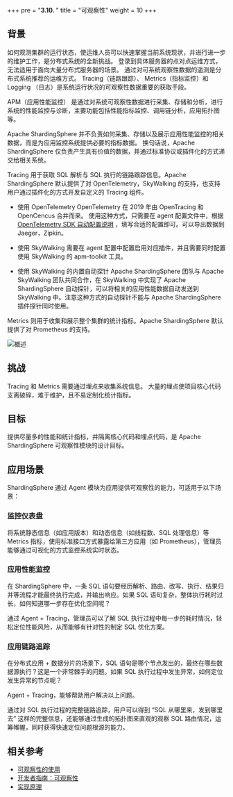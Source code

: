 +++
pre = "<b>3.10. </b>"
title = "可观察性"
weight = 10
+++

## 背景

如何观测集群的运行状态，使运维人员可以快速掌握当前系统现状，并进行进一步的维护工作，是分布式系统的全新挑战。 登录到具体服务器的点对点运维方式，无法适用于面向大量分布式服务器的场景。 通过对可系统观察性数据的遥测是分布式系统推荐的运维方式。 Tracing（链路跟踪）、 Metrics（指标监控）和 Logging （日志）是系统运行状况的可观察性数据重要的获取手段。

APM（应用性能监控） 是通过对系统可观察性数据进行采集、存储和分析，进行系统的性能监控与诊断，主要功能包括性能指标监控、调用链分析，应用拓扑图等。

Apache ShardingSphere 并不负责如何采集、存储以及展示应用性能监控的相关数据，而是为应用监控系统提供必要的指标数据。 换句话说，Apache ShardingSphere 仅负责产生具有价值的数据，并通过标准协议或插件化的方式递交给相关系统。

Tracing 用于获取 SQL 解析与 SQL 执行的链路跟踪信息。Apache ShardingSphere 默认提供了对 OpenTelemetry，SkyWalking 的支持，也支持用户通过插件化的方式开发自定义的 Tracing 组件。

- 使用 OpenTelemetry
OpenTelemetry 在 2019 年由 OpenTracing 和 OpenCencus 合并而来。 使用这种方式，只需要在 agent 配置文件中，根据 [OpenTelemetry SDK 自动配置说明](https://github.com/open-telemetry/opentelemetry-java/tree/main/sdk-extensions/autoconfigure) ，填写合适的配置即可。可以导出数据到 Jaeger，Zipkin。

- 使用 SkyWalking
需要在 agent 配置中配置启用对应插件，并且需要同时配置使用 SkyWalking 的 apm-toolkit 工具。

- 使用 SkyWalking 的内置自动探针
Apache ShardingSphere 团队与 Apache SkyWalking 团队共同合作，在 SkyWalking 中实现了 Apache ShardingSphere 自动探针，可以将相关的应用性能数据自动发送到 SkyWalking 中。注意这种方式的自动探针不能与 Apache ShardingSphere 插件探针同时使用。

Metrics 则用于收集和展示整个集群的统计指标。Apache ShardingSphere 默认提供了对 Prometheus 的支持。

![概述](https://shardingsphere.apache.org/document/current/img/apm/overview_v3.png)

## 挑战

Tracing 和 Metrics 需要通过埋点来收集系统信息。 大量的埋点使项目核心代码支离破碎，难于维护，且不易定制化统计指标。

## 目标

提供尽量多的性能和统计指标，并隔离核心代码和埋点代码，是 Apache ShardingSphere 可观察性模块的设计目标。

## 应用场景

ShardingSphere 通过 Agent 模块为应用提供可观察性的能力，可适用于以下场景：

### 监控仪表盘

将系统静态信息（如应用版本）和动态信息（如线程数、SQL 处理信息）等 Metrics 指标，使用标准接口方式暴露给第三方应用（如 Prometheus），管理员能够通过可视化的方式监控系统实时状态。

### 应用性能监控

在 ShardingSphere 中，一条 SQL 语句要经历解析、路由、改写、执行、结果归并等流程才能最终执行完成，并输出响应。如果 SQL 语句复杂，整体执行耗时过长，如何知道哪一步存在优化空间呢？

通过 Agent + Tracing，管理员可以了解 SQL 执行过程中每一步的耗时情况，轻松定位性能风险，从而能够有针对性的制定 SQL 优化方案。

### 应用链路追踪

在分布式应用 + 数据分片的场景下，SQL 语句是哪个节点发出的，最终在哪些数据源执行？这是一个非常棘手的问题。如果 SQL 执行过程中发生异常，如何定位发生异常的节点呢？

Agent + Tracing，能够帮助用户解决以上问题。

通过对 SQL 执行过程的完整链路追踪，用户可以得到 “SQL 从哪里来，发到哪里去” 这样的完整信息，还能够通过生成的拓扑图来直观的观察 SQL 路由情况，运筹帷幄，同时获得快速定位问题根源的能力。

## 相关参考

- [可观察性的使用](/cn/user-manual/shardingsphere-proxy/observability/)
- [开发者指南：可观察性](/cn/dev-manual/agent/)
- [实现原理](/cn/reference/observability/)
